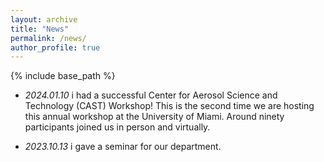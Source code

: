 ```yaml
---
layout: archive
title: "News"
permalink: /news/
author_profile: true
---
```


{% include base_path %}

- *2024.01.10* i had a successful Center for Aerosol Science and Technology (CAST) Workshop! This is the second time we are hosting this annual workshop at the University of Miami. Around ninety participants joined us in person and virtually. 

- *2023.10.13* i gave a seminar for our department. 
